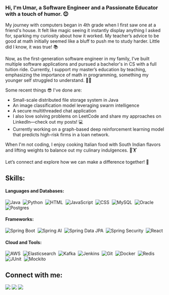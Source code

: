### Hi, I'm Umar, a Software Engineer and a Passionate Educator with a touch of humor. 😊

My journey with computers began in 4th grade when I first saw one at a friend's house. It felt like magic seeing it instantly display anything I asked for, sparking my curiosity about how it worked. My teacher’s advice to be good at math initially seemed like a bluff to push me to study harder. Little did I know, it was true! 📚

Now, as the first-generation software engineer in my family, I’ve built multiple software applications and pursued a bachelor's in CS with a full tuition ride. Currently, I support my master’s education by teaching, emphasizing the importance of math in programming, something my younger self struggled to understand. 👨‍🏫

Some recent things 😎 I've done are:
- Small-scale distributed file storage system in Java
- An image classification model leveraging swarm intelligence
- A secure multithreaded chat application
- I also love solving problems on LeetCode and share my approaches on LinkedIn—check out my posts! 💻
- Currently working on a graph-based deep reinforcement learning model that predicts high-risk firms in a loan network.

When I'm not coding, I enjoy cooking Italian food with South Indian flavors and lifting weights to balance out my culinary indulgences. 🍝🏋️

Let’s connect and explore how we can make a difference together! 🌟

## Skills:

#### Languages and Databases:
![Java](https://img.shields.io/badge/Java-ED8B00?style=for-the-badge&logo=java&logoColor=white)&nbsp;
![Python](https://img.shields.io/badge/Python-3776AB?style=for-the-badge&logo=python&logoColor=white)&nbsp;
![HTML](https://img.shields.io/badge/HTML-239120?style=for-the-badge&logo=html5&logoColor=white)&nbsp;
![JavaScript](https://img.shields.io/badge/JavaScript-323330?style=for-the-badge&logo=javascript&logoColor=white)&nbsp;
![CSS](https://img.shields.io/badge/CSS-1572B6?style=for-the-badge&logo=css3&logoColor=white)&nbsp;
![MySQL](https://img.shields.io/badge/MySQL-00000F?style=for-the-badge&logo=mysql&logoColor=white)&nbsp;
![Oracle](https://img.shields.io/badge/Oracle-F80000?style=for-the-badge&logo=oracle&logoColor=white)&nbsp;
![Postgres](https://img.shields.io/badge/Postgres-316192?style=for-the-badge&logo=postgresql&logoColor=white)

#### Frameworks:
![Spring Boot](https://img.shields.io/badge/Spring_Boot-6DB33F?style=for-the-badge&logo=spring-boot&logoColor=white)&nbsp;
![Spring AI](https://img.shields.io/badge/Spring_AI-FF6F00?style=for-the-badge&logo=spring&logoColor=white)&nbsp;
![Spring Data JPA](https://img.shields.io/badge/Spring_Data_JPA-6DB33F?style=for-the-badge&logo=spring&logoColor=white)&nbsp;
![Spring Security](https://img.shields.io/badge/Spring_Security-6DB33F?style=for-the-badge&logo=spring&logoColor=white)&nbsp;
![React](https://img.shields.io/badge/React-20232A?style=for-the-badge&logo=react&logoColor=61DAFB)

#### Cloud and Tools:
![AWS](https://img.shields.io/badge/AWS-232F3E?style=for-the-badge&logo=amazon-aws&logoColor=white)&nbsp;
![Elasticsearch](https://img.shields.io/badge/Elasticsearch-005571?style=for-the-badge&logo=elasticsearch&logoColor=white)&nbsp;
![Kafka](https://img.shields.io/badge/Kafka-231F20?style=for-the-badge&logo=apache-kafka&logoColor=white)&nbsp;
![Jenkins](https://img.shields.io/badge/Jenkins-D24939?style=for-the-badge&logo=jenkins&logoColor=white)&nbsp;
![Git](https://img.shields.io/badge/Git-F05032?style=for-the-badge&logo=git&logoColor=white)&nbsp;
![Docker](https://img.shields.io/badge/Docker-2496ED?style=for-the-badge&logo=docker&logoColor=white)&nbsp;
![Redis](https://img.shields.io/badge/Redis-DC382D?style=for-the-badge&logo=redis&logoColor=white)&nbsp;
![JUnit](https://img.shields.io/badge/JUnit-25A162?style=for-the-badge&logo=junit5&logoColor=white)&nbsp;
![Mockito](https://img.shields.io/badge/Mockito-25A162?style=for-the-badge&logo=mockito&logoColor=white)

## Connect with me:

<p align = "center">

[<img src="https://img.shields.io/badge/linkedin-%2312100E.svg?&style=for-the-badge&logo=linkedin&logoColor=white&color=black" />](https://www.linkedin.com/in/umarmhd/)
[<img src="https://img.shields.io/badge/leetcode-%2312100E.svg?&style=for-the-badge&logo=leetcode&logoColor=white&color=black" />](https://leetcode.com/u/umarmohd/)
[<img src="https://img.shields.io/badge/github-%2312100E.svg?&style=for-the-badge&logo=github&logoColor=white&color=black" />](https://github.com/umar-7w4/)

</p>
